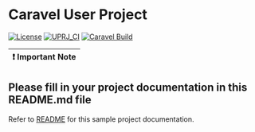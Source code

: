 # Caravel User Project

[![License](https://img.shields.io/badge/License-Apache%202.0-blue.svg)](https://opensource.org/licenses/Apache-2.0) [![UPRJ_CI](https://github.com/duyhieubui/caravel_vco_adc/actions/workflows/user_project_ci.yml/badge.svg)](https://github.com/duyhieubui/caravel_vco_adc/actions/workflows/user_project_ci.yml) [![Caravel Build](https://github.com/duyhieubui/caravel_vco_adc/actions/workflows/caravel_build.yml/badge.svg)](https://github.com/duyhieubui/caravel_vco_adc/actions/workflows/caravel_build.yml)

| :exclamation: Important Note            |
|-----------------------------------------|

## Please fill in your project documentation in this README.md file 


Refer to [README](docs/source/index.rst) for this sample project documentation. 

